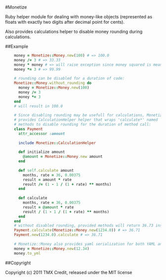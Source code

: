 #Monetize

Ruby helper module for dealing with money-like objects (represented as
floats with exactly two digits after decimal point for cents).

Also provides calculations helper to disable money rounding during calculations.

##Example

```ruby
    money = Monetize::Money.new(100) # => 100.0
    money /= 3 # => 33.33
    money * money # => will raise exception since money squared is meaningless
    money *= 3 # => 99.99
    
    # rounding can be disabled for a duration of code:
    Monetize::Money.without_rounding do
      money = Monetize::Money.new(100)
      money /= 3
      money *= 3
    end
    # will result in 100.0
    
    # Since disabling rounding may be usefull for calculations, Monetize
    # provides CalculationHelper helper that wraps 'calculate*' named
    # methods to disable rounding for the duration of method call:
    class Payment
      attr_accessor :amount
      
      include Monetize::CalculationHelper
      
      def initialize amount
        @amount = Monetize::Money.new amount
      end
      
      def self.calculate amount
        months, rate = 36, 0.00375
        result = amount * rate
        result /= (1 - 1 / (1 + rate) ** months)
      end
      
      def calculate
        months, rate = 36, 0.00375
        result = @amount * rate
        result / (1 - 1 / (1 + rate) ** months)
      end
    end
    # without disabled rounding, provided methods will return 36.73 instead of 36.71 
    Payment.calculate(Monetize::Money.new(1234.0)) # => 36.71
    Payment.new(1234.0).calculate # => 36.71
    
    # Monetize::Money also provides yaml serialization for both YAML and Psych
    money = Monetize::Money.new(12.34)
    money.to_yml
```

##Copyright

Copyright (c) 2011 TMX Credit, released under the MIT license
